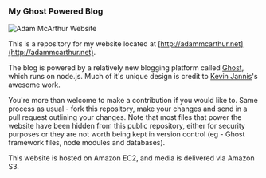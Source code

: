 ### My Ghost Powered Blog

![Adam McArthur Website](http://imgkk.com/i/nrys.jpg "http://adammcarthur.net")

This is a repository for my website located at [http://adammcarthur.net](http://adammcarthur.net).

The blog is powered by a relatively new blogging platform called [Ghost](https://ghost.org/), which runs on node.js. Much of it's unique design is credit to [Kevin Jannis](https://github.com/KevinJannis)'s awesome work.

You're more than welcome to make a contribution if you would like to. Same process as usual - fork this repository, make your changes and send in a pull request outlining your changes. Note that most files that power the website have been hidden from this public repository, either for security purposes or they are not worth being kept in version control (eg - Ghost framework files, node modules and databases).

This website is hosted on Amazon EC2, and media is delivered via Amazon S3.
